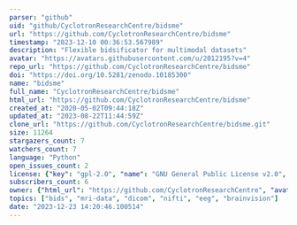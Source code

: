 ```yaml
---
parser: "github"
uid: "github/CyclotronResearchCentre/bidsme"
url: "https://github.com/CyclotronResearchCentre/bidsme"
timestamp: "2023-12-10 00:36:53.567989"
description: "Flexible bidsificator for multimodal datasets"
avatar: "https://avatars.githubusercontent.com/u/2012195?v=4"
repo_url: "https://github.com/CyclotronResearchCentre/bidsme"
doi: "https://doi.org/10.5281/zenodo.10185300"
name: "bidsme"
full_name: "CyclotronResearchCentre/bidsme"
html_url: "https://github.com/CyclotronResearchCentre/bidsme"
created_at: "2020-05-02T09:44:18Z"
updated_at: "2023-08-22T11:44:59Z"
clone_url: "https://github.com/CyclotronResearchCentre/bidsme.git"
size: 11264
stargazers_count: 7
watchers_count: 7
language: "Python"
open_issues_count: 2
license: {"key": "gpl-2.0", "name": "GNU General Public License v2.0", "spdx_id": "GPL-2.0", "url": "https://api.github.com/licenses/gpl-2.0", "node_id": "MDc6TGljZW5zZTg="}
subscribers_count: 6
owner: {"html_url": "https://github.com/CyclotronResearchCentre", "avatar_url": "https://avatars.githubusercontent.com/u/2012195?v=4", "login": "CyclotronResearchCentre", "type": "Organization"}
topics: ["bids", "mri-data", "dicom", "nifti", "eeg", "brainvision"]
date: "2023-12-23 14:20:46.100514"
---
```

